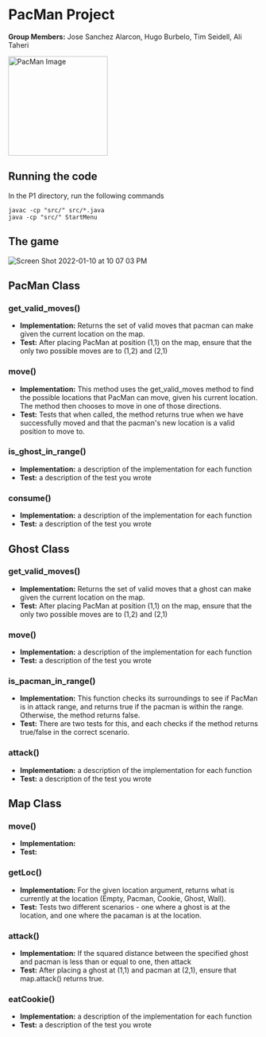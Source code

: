 # PacMan Project

**Group Members:** Jose Sanchez Alarcon, Hugo Burbelo, Tim Seidell, Ali Taheri

<img src="https://github.com/cmsc388T-winter22/Team12/blob/main/Projects/P1/pacman.jpg?raw=true" alt="PacMan Image" width="200"></img>

## Running the code

In the P1 directory, run the following commands
```console
javac -cp "src/" src/*.java
java -cp "src/" StartMenu
```
## The game
![Screen Shot 2022-01-10 at 10 07 03 PM](https://user-images.githubusercontent.com/30019505/148874489-acb5fc3b-6765-4b39-89a3-b974b09ae1ba.png)

## PacMan Class

### get_valid_moves()

- **Implementation:** Returns the set of valid moves that pacman can make given the current location on the map.
- **Test:** After placing PacMan at position (1,1) on the map, ensure that the only two possible moves are to (1,2) and (2,1)

### move()

- **Implementation:**  This method uses the get_valid_moves method to find the possible locations that PacMan can move, given his current location. The method then chooses to move in one of those directions.
- **Test:** Tests that when called, the method returns true when we have successfully moved and that the pacman's new location is a valid position to move to.

### is_ghost_in_range()

- **Implementation:** a description of the implementation for each function
- **Test:** a description of the test you wrote

### consume()

- **Implementation:** a description of the implementation for each function
- **Test:** a description of the test you wrote

## Ghost Class

### get_valid_moves()

- **Implementation:** Returns the set of valid moves that a ghost can make given the current location on the map.
- **Test:** After placing PacMan at position (1,1) on the map, ensure that the only two possible moves are to (1,2) and (2,1)

### move()

- **Implementation:** a description of the implementation for each function
- **Test:** a description of the test you wrote

### is_pacman_in_range()

- **Implementation:** This function checks its surroundings to see if PacMan is in attack range, and returns true if the pacman is within the range. Otherwise, the method returns false.
- **Test:** There are two tests for this, and each checks if the method returns true/false in the correct scenario.

### attack()

- **Implementation:** a description of the implementation for each function
- **Test:** a description of the test you wrote

## Map Class

### move()

- **Implementation:** 
- **Test:** 

### getLoc()

- **Implementation:** For the given location argument, returns what is currently at the location (Empty, Pacman, Cookie, Ghost, Wall).
- **Test:** Tests two different scenarios - one where a ghost is at the location, and one where the pacaman is at the location.

### attack()

- **Implementation:** If the squared distance between the specified ghost and pacman is less than or equal to one, then attack
- **Test:** After placing a ghost at (1,1) and pacman at (2,1), ensure that map.attack() returns true.

### eatCookie()

- **Implementation:** a description of the implementation for each function
- **Test:** a description of the test you wrote
